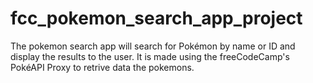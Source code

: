 # fcc_pokemon_search_app_project
The pokemon search app will search for Pokémon by name or ID and display the results to the user.
It is made using the freeCodeCamp's PokéAPI Proxy to retrive data the pokemons.
